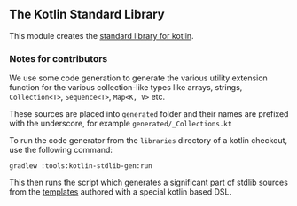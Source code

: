 ## The Kotlin Standard Library

This module creates the [standard library for kotlin](http://kotlinlang.org/api/latest/jvm/stdlib/index.html).

### Notes for contributors

We use some code generation to generate the various utility extension function for the various collection-like types like arrays, strings, `Collection<T>`, `Sequence<T>`, `Map<K, V>` etc.

These sources are placed into `generated` folder and their names are prefixed with the underscore, for example `generated/_Collections.kt`

To run the code generator from the `libraries` directory of a kotlin checkout, use the following command:

    gradlew :tools:kotlin-stdlib-gen:run

This then runs the script which generates a significant part of stdlib sources from the [templates](https://github.com/JetBrains/kotlin/tree/master/libraries/tools/kotlin-stdlib-gen/src/templates) authored with a special kotlin based DSL.